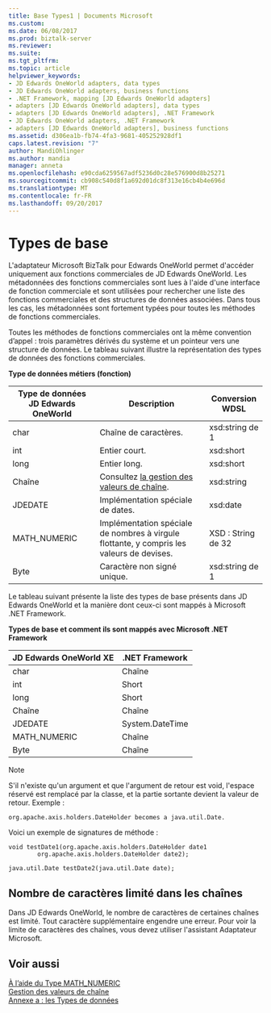 ```yaml
---
title: Base Types1 | Documents Microsoft
ms.custom: 
ms.date: 06/08/2017
ms.prod: biztalk-server
ms.reviewer: 
ms.suite: 
ms.tgt_pltfrm: 
ms.topic: article
helpviewer_keywords:
- JD Edwards OneWorld adapters, data types
- JD Edwards OneWorld adapters, business functions
- .NET Framework, mapping [JD Edwards OneWorld adapters]
- adapters [JD Edwards OneWorld adapters], data types
- adapters [JD Edwards OneWorld adapters], .NET Framework
- JD Edwards OneWorld adapters, .NET Framework
- adapters [JD Edwards OneWorld adapters], business functions
ms.assetid: d306ea1b-fb74-4fa3-9681-405252928df1
caps.latest.revision: "7"
author: MandiOhlinger
ms.author: mandia
manager: anneta
ms.openlocfilehash: e90cda6259567adf5236d0c28e576900d8b25271
ms.sourcegitcommit: cb908c540d8f1a692d01dc8f313e16cb4b4e696d
ms.translationtype: MT
ms.contentlocale: fr-FR
ms.lasthandoff: 09/20/2017
---
```

# <a name="basic-types"></a>Types de base
L'adaptateur Microsoft BizTalk pour Edwards OneWorld permet d'accéder uniquement aux fonctions commerciales de JD Edwards OneWorld. Les métadonnées des fonctions commerciales sont lues à l'aide d'une interface de fonction commerciale et sont utilisées pour rechercher une liste des fonctions commerciales et des structures de données associées. Dans tous les cas, les métadonnées sont fortement typées pour toutes les méthodes de fonctions commerciales.  
  
 Toutes les méthodes de fonctions commerciales ont la même convention d’appel : trois paramètres dérivés du système et un pointeur vers une structure de données. Le tableau suivant illustre la représentation des types de données des fonctions commerciales.  
  
 **Type de données métiers (fonction)**  
  
|Type de données JD Edwards OneWorld| Description|Conversion WDSL|  
|-----------------------------------|-----------------|---------------------|  
|char|Chaîne de caractères.|xsd:string de 1|  
|int|Entier court.|xsd:short|  
|long|Entier long.|xsd:short|  
|Chaîne|Consultez [la gestion des valeurs de chaîne](../core/handling-string-values1.md).|xsd:string|  
|JDEDATE|Implémentation spéciale de dates.|xsd:date|  
|MATH_NUMERIC|Implémentation spéciale de nombres à virgule flottante, y compris les valeurs de devises.|XSD : String de 32|  
|Byte|Caractère non signé unique.|xsd:string de 1|  
  
 Le tableau suivant présente la liste des types de base présents dans JD Edwards OneWorld et la manière dont ceux-ci sont mappés à Microsoft .NET Framework.  
  
 **Types de base et comment ils sont mappés avec Microsoft .NET Framework**  
  
|JD Edwards OneWorld XE|.NET Framework|  
|----------------------------|--------------------|  
|char|Chaîne|  
|int|Short|  
|long|Short|  
|Chaîne|Chaîne|  
|JDEDATE|System.DateTime|  
|MATH_NUMERIC|Chaîne|  
|Byte|Chaîne|  
  
> [!NOTE]
>  S'il n'existe qu'un argument et que l'argument de retour est void, l'espace réservé est remplacé par la classe, et la partie sortante devient la valeur de retour. Exemple :  
  
```  
org.apache.axis.holders.DateHolder becomes a java.util.Date.   
```  
  
 Voici un exemple de signatures de méthode :  
  
```  
void testDate1(org.apache.axis.holders.DateHolder date1  
        org.apache.axis.holders.DateHolder date2);  
  
java.util.Date testDate2(java.util.Date date);  
```  
  
## <a name="character-limited-strings"></a>Nombre de caractères limité dans les chaînes  
 Dans JD Edwards OneWorld, le nombre de caractères de certaines chaînes est limité. Tout caractère supplémentaire engendre une erreur. Pour voir la limite de caractères des chaînes, vous devez utiliser l'assistant Adaptateur Microsoft.  
  
## <a name="see-also"></a>Voir aussi  
 [À l’aide du Type MATH_NUMERIC](../core/using-the-math-numeric-type2.md)   
 [Gestion des valeurs de chaîne](../core/handling-string-values1.md)   
 [Annexe a : les Types de données](../core/appendix-a-data-types.md)